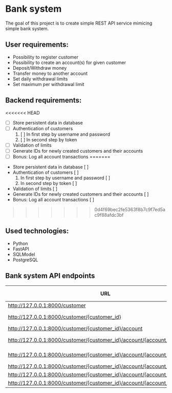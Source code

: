 # Bank system
The goal of this project is to create simple REST API service mimicing simple bank system.
## User requirements:
- Possibility to register customer
- Possibility to create an account(s) for given customer
- Deposit/Withdraw money
- Transfer money to another account
- Set daily withdrawal limits
- Set maximum per withdrawal limit
## Backend requirements:
<<<<<<< HEAD
- [ ] Store persistent data in database
- [ ] Authentication of customers
  1. [ ] In first step by username and password
  2. [ ] In second step by token
- [ ] Validation of limits
- [ ] Generate IDs for newly created customers and their accounts
- [ ] Bonus: Log all account transactions
=======
- Store persistent data in database [ ] 
- Authentication of customers [ ] 
  1. In first step by username and password [ ] 
  2. In second step by token [ ]
- Validation of limits [ ]
- Generate IDs for newly created customers and their accounts [ ]
- Bonus: Log all account transactions [ ]
>>>>>>> 0d4f69bec2fe5363f8b7c9f7ed5ac9f88afdc3bf
## Used technologies:
- Python
- FastAPI
- SQLModel
- PostgreSQL

## Bank system API endpoints
|URL                                                                            | HTTP method |
|---------------------------------------------                                  |-------------|
|http://127.0.0.1:8000/customer                                                 |POST         |
|http://127.0.0.1:8000/customer/{customer_id}                                   |GET, DELETE  |
|http://127.0.0.1:8000/customer/{customer_id}/account                           |POST         |
|http://127.0.0.1:8000/customer/{customer_id}/account/{account_id}              |GET, DELETE  |
|http://127.0.0.1:8000/customer/{customer_id}/account/{account_id}/limits       |GET, POST    |
|http://127.0.0.1:8000/customer/{customer_id}/account/{account_id}/transfer     |PUT          |
|http://127.0.0.1:8000/customer/{customer_id}/account/{account_id}/withdrawal   |PUT          |
|http://127.0.0.1:8000/customer/{customer_id}/account/{account_id}/deposit      |PUT          |


